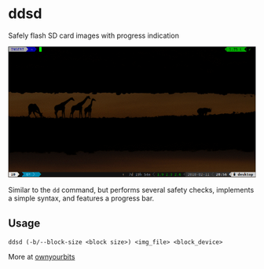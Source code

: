 # ddsd

Safely flash SD card images with progress indication

![Example](resources/ddsd.gif)

Similar to the `dd` command, but performs several safety checks, implements a simple syntax, and features a progress bar.

## Usage

```
ddsd (-b/--block-size <block size>) <img_file> <block_device>
```

More at [ownyourbits](https://ownyourbits.com/2018/02/11/safely-flash-sd-card-images-with-ddsh/)
